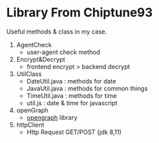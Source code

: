 # Library From Chiptune93

Useful methods & class in my case.

1. AgentCheck
   - user-agent check method
2. Encrypt&Decrypt
   - frontend encrypt > backend decrypt
3. UtilClass
   - DateUtil.java : methods for date
   - JavaUtil.java : methods for common things
   - TimeUtil.java : methods for time
   - util.js : date & time for javascript
4. openGraph
   - [opengraph](https://ogp.me/) library
5. httpClient
   - Http Request GET/POST (jdk 8,11)